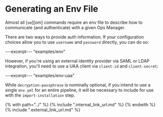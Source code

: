 # Generating an Env File

Almost all [`om`][om] commands require an env file
to describe how to communicate (and authenticate) with a given Ops Manager.

There are two ways to provide auth information.
If your configuration choices allow you to use `username` and `password` directly,
you can do so:

---excerpt--- "examples/env"

However, if you're using an external identity provider
via SAML or LDAP integration,
you'll need to use a UAA client via `client-id` and `client-secret`:

---excerpt--- "examples/env-uaa"

While `decryption-passphrase` is nominally optional,
if you intend to use a single `env.yml` for an entire pipeline,
it will be necessary to include for use with the `import-installation` step.

{% with path="../" %}
    {% include ".internal_link_url.md" %}
{% endwith %}
{% include ".external_link_url.md" %}
